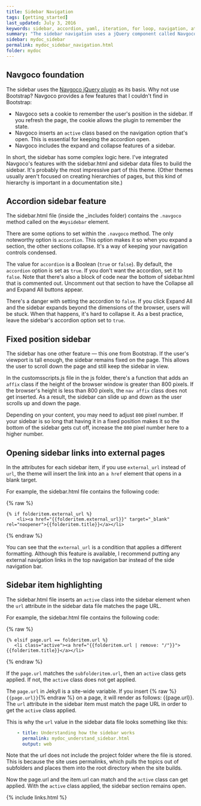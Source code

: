 ```yaml
---
title: Sidebar Navigation
tags: [getting_started]
last_updated: July 3, 2016
keywords: sidebar, accordion, yaml, iteration, for loop, navigation, attributes, conditional filtering
summary: "The sidebar navigation uses a jQuery component called Navgoco. The sidebar is a somewhat complex part of the theme that remembers your current page, highlights the active item, stays in a fixed position on the page, and more. This page explains a bit about how the sidebar was put together."
sidebar: mydoc_sidebar
permalink: mydoc_sidebar_navigation.html
folder: mydoc
---
```


## Navgoco foundation

The sidebar uses the [Navgoco jQuery plugin](https://github.com/tefra/navgoco) as its basis. Why not use Bootstrap? Navgoco provides a few features that I couldn't find in Bootstrap:

* Navgoco sets a cookie to remember the user's position in the sidebar. If you refresh the page, the cookie allows the plugin to remember the state.
* Navgoco inserts an `active` class based on the navigation option that's open. This is essential for keeping the accordion open.
* Navgoco includes the expand and collapse features of a sidebar.

In short, the sidebar has some complex logic here. I've integrated Navgoco's features with the sidebar.html and sidebar data files to build the sidebar. It's probably the most impressive part of this theme. (Other themes usually aren't focused on creating hierarchies of pages, but this kind of hierarchy is important in a documentation site.)

## Accordion sidebar feature

The sidebar.html file (inside the \_includes folder) contains the `.navgoco` method called on the `#mysidebar` element.

There are some options to set within the `.navgoco` method. The only noteworthy option is `accordion`. This option makes it so when you expand a section, the other sections collapse. It's a way of keeping your navigation controls condensed.

The value for `accordion` is a Boolean (`true` or `false`). By default, the `accordion` option is set as `true`. If you don't want the accordion, set it to `false`. Note that there's also a block of code near the bottom of sidebar.html that is commented out. Uncomment out that section to have the Collapse all and Expand All buttons appear.

There's a danger with setting the accordion to `false`. If you click Expand All and the sidebar expands beyond the dimensions of the browser, users will be stuck. When that happens, it's hard to collapse it. As a best practice, leave the sidebar's accordion option set to `true`.

## Fixed position sidebar

The sidebar has one other feature &mdash; this one from Bootstrap. If the user's viewport is tall enough, the sidebar remains fixed on the page. This allows the user to scroll down the page and still keep the sidebar in view.

In the customsscripts.js file in the js folder, there's a function that adds an `affix` class if the height of the browser window is greater than 800 pixels. If the browser's height is less than 800 pixels, the `nav affix` class does not get inserted. As a result, the sidebar can slide up and down as the user scrolls up and down the page.

Depending on your content, you may need to adjust `800` pixel number. If your sidebar is so long that having it in a fixed position makes it so the bottom of the sidebar gets cut off, increase the `800` pixel number here to a higher number.

## Opening sidebar links into external pages

In the attributes for each sidebar item, if you use `external_url` instead of `url`, the theme will insert the link into an `a href` element that opens in a blank target.

For example, the sidebar.html file contains the following code:

{% raw %}
```liquid
{% if folderitem.external_url %}
    <li><a href="{{folderitem.external_url}}" target="_blank" rel="noopener">{{folderitem.title}}</a></li>
```
{% endraw %}

You can see that the `external_url` is a condition that applies a different formatting. Although this feature is available, I recommend putting any external navigation links in the top navigation bar instead of the side navigation bar.

## Sidebar item highlighting

The sidebar.html file inserts an `active` class into the sidebar element when the `url` attribute in the sidebar data file matches the page URL.

For example, the sidebar.html file contains the following code:

{% raw %}
```liquid
{% elsif page.url == folderitem.url %}
   <li class="active"><a href="{{folderitem.url | remove: "/"}}">{{folderitem.title}}</a></li>
```
{% endraw %}

If the `page.url` matches the `subfolderitem.url`, then an `active` class gets applied. If not, the `active` class does not get applied.

The `page.url` in Jekyll is a site-wide variable. If you insert {% raw %}`{{page.url}}`{% endraw %} on a page, it will render as follows: {{page.url}}. The `url` attribute in the sidebar item must match the page URL in order to get the `active` class applied.

This is why the `url` value in the sidebar data file looks something like this:

```yaml
    - title: Understanding how the sidebar works
      permalink: mydoc_understand_sidebar.html
      output: web
```

Note that the url does not include the project folder where the file is stored. This is because the site uses permalinks, which pulls the topics out of subfolders and places them into the root directory when the site builds.

Now the page.url and the item.url can match and the `active` class can get applied. With the `active` class applied, the sidebar section remains open.

{% include links.html %}
